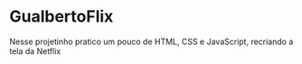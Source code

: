 # GualbertoFlix

Nesse projetinho pratico um pouco de HTML, CSS e JavaScript, recriando a tela da Netflix 

